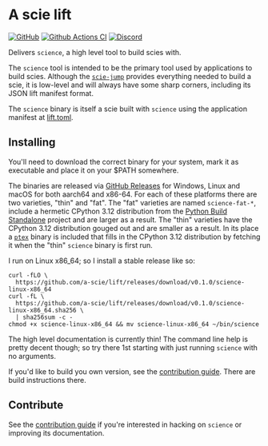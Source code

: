 # A scie lift

[![GitHub](https://img.shields.io/github/license/a-scie/lift)](LICENSE)
[![Github Actions CI](https://github.com/a-scie/lift/actions/workflows/ci.yml/badge.svg)](https://github.com/a-scie/lift/actions/workflows/ci.yml)
[![Discord](https://img.shields.io/discord/1113502044922322954)](https://scie.app/discord)

Delivers `science`, a high level tool to build scies with.

The `science` tool is intended to be the primary tool used by applications to build scies. Although
the [`scie-jump`](https://github.com/a-scie/jump) provides everything needed to build a scie, it is
low-level and will always have some sharp corners, including its JSON lift manifest format.

The `science` binary is itself a scie built with `science` using the application manifest at
[lift.toml](lift.toml).

## Installing

You'll need to download the correct binary for your system, mark it as executable and place it on
your $PATH somewhere.

The binaries are released via [GitHub Releases](https://github.com/a-scie/lift/releases)
for Windows, Linux and macOS for both aarch64 and x86-64. For each of these platforms
there are two varieties, "thin" and "fat". The "fat" varieties are named `science-fat-*`, include
a hermetic CPython 3.12 distribution from the [Python Build Standalone]() project and are larger as
a result. The "thin" varieties have the CPython 3.12 distribution gouged out and are smaller as a
result. In its place a [`ptex`](https://github.com/a-scie/ptex) binary is included that fills in the
CPython 3.12 distribution by fetching it when the "thin" `science` binary is first run.

I run on Linux x86_64; so I install a stable release like so:
```
curl -fLO \
  https://github.com/a-scie/lift/releases/download/v0.1.0/science-linux-x86_64
curl -fL \
  https://github.com/a-scie/lift/releases/download/v0.1.0/science-linux-x86_64.sha256 \
  | sha256sum -c -
chmod +x science-linux-x86_64 && mv science-linux-x86_64 ~/bin/science
```

The high level documentation is currently thin! The command line help is pretty decent though; so
try there 1st starting with just running `science` with no arguments.

If you'd like to build you own version, see the [contribution guide](CONTRIBUTING.md). There are
build instructions there.

## Contribute

See the [contribution guide](CONTRIBUTING.md) if you're interested in hacking on `science` or
improving its documentation.
